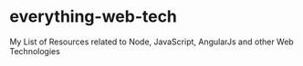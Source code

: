 # everything-web-tech
My List of Resources related to Node, JavaScript, AngularJs and other Web Technologies
